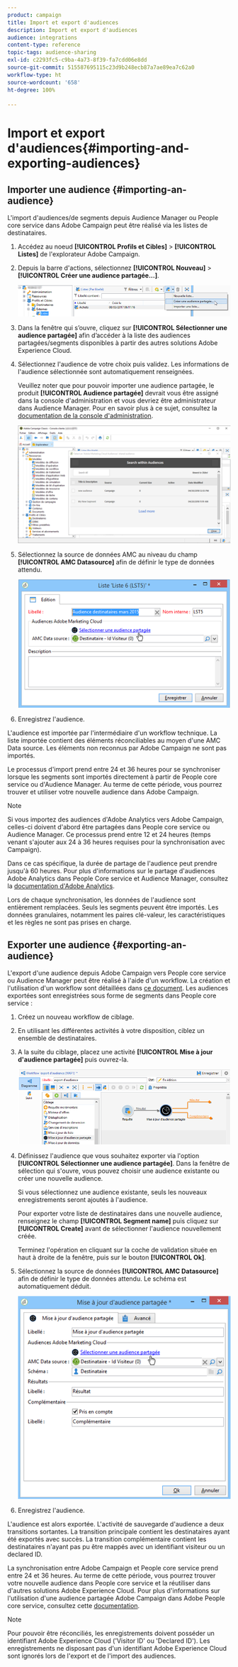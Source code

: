 ```yaml
---
product: campaign
title: Import et export d'audiences
description: Import et export d'audiences
audience: integrations
content-type: reference
topic-tags: audience-sharing
exl-id: c2293fc5-c9ba-4a73-8f39-fa7cdd06e8dd
source-git-commit: 515587695115c23d9b248ecb87a7ae89ea7c62a0
workflow-type: ht
source-wordcount: '658'
ht-degree: 100%

---
```


# Import et export d&#39;audiences{#importing-and-exporting-audiences}

## Importer une audience {#importing-an-audience}

L&#39;import d&#39;audiences/de segments depuis Audience Manager ou People core service dans Adobe Campaign peut être réalisé via les listes de destinataires.

1. Accédez au noeud **[!UICONTROL Profils et Cibles]** > **[!UICONTROL Listes]** de l&#39;explorateur Adobe Campaign.
1. Depuis la barre d&#39;actions, sélectionnez **[!UICONTROL Nouveau]** > **[!UICONTROL Créer une audience partagée...]**.

   ![](assets/aam_import_audience.png)

1. Dans la fenêtre qui s’ouvre, cliquez sur **[!UICONTROL Sélectionner une audience partagée]** afin d’accéder à la liste des audiences partagées/segments disponibles à partir des autres solutions Adobe Experience Cloud.
1. Sélectionnez l&#39;audience de votre choix puis validez. Les informations de l&#39;audience sélectionnée sont automatiquement renseignées.

   Veuillez noter que pour pouvoir importer une audience partagée, le produit **[!UICONTROL Audience partagée]** devrait vous être assigné dans la console d&#39;administration et vous devriez être administrateur dans Audience Manager. Pour en savoir plus à ce sujet, consultez la [documentation de la console d&#39;administration](https://helpx.adobe.com/fr/enterprise/managing/user-guide.html).

   ![](assets/aam_import_audience_3.png)

1. Sélectionnez la source de données AMC au niveau du champ **[!UICONTROL AMC Datasource]** afin de définir le type de données attendu.

   ![](assets/aam_import_audience_2.png)

1. Enregistrez l&#39;audience.

L&#39;audience est importée par l&#39;intermédiaire d&#39;un workflow technique. La liste importée contient des éléments réconciliables au moyen d&#39;une AMC Data source. Les éléments non reconnus par Adobe Campaign ne sont pas importés.

Le processus d&#39;import prend entre 24 et 36 heures pour se synchroniser lorsque les segments sont importés directement à partir de People core service ou d&#39;Audience Manager. Au terme de cette période, vous pourrez trouver et utiliser votre nouvelle audience dans Adobe Campaign.

>[!NOTE]
>
>Si vous importez des audiences d&#39;Adobe Analytics vers Adobe Campaign, celles-ci doivent d&#39;abord être partagées dans People core service ou Audience Manager. Ce processus prend entre 12 et 24 heures (temps venant s&#39;ajouter aux 24 à 36 heures requises pour la synchronisation avec Campaign).
>
>Dans ce cas spécifique, la durée de partage de l&#39;audience peut prendre jusqu&#39;à 60 heures. Pour plus d&#39;informations sur le partage d&#39;audiences Adobe Analytics dans People Core service et Audience Manager, consultez la [documentation d&#39;Adobe Analytics](https://experienceleague.adobe.com/docs/analytics/components/segmentation/segmentation-workflow/seg-publish.html?lang=fr).

Lors de chaque synchronisation, les données de l&#39;audience sont entièrement remplacées. Seuls les segments peuvent être importés. Les données granulaires, notamment les paires clé-valeur, les caractéristiques et les règles ne sont pas prises en charge.

## Exporter une audience {#exporting-an-audience}

L&#39;export d&#39;une audience depuis Adobe Campaign vers People core service ou Audience Manager peut être réalisé à l&#39;aide d&#39;un workflow. La création et l&#39;utilisation d&#39;un workflow sont détaillées dans [ce document](../../workflow/using/building-a-workflow.md). Les audiences exportées sont enregistrées sous forme de segments dans People core service :

1. Créez un nouveau workflow de ciblage.
1. En utilisant les différentes activités à votre disposition, ciblez un ensemble de destinataires.
1. A la suite du ciblage, placez une activité **[!UICONTROL Mise à jour d&#39;audience partagée]** puis ouvrez-la.

   ![](assets/aam_export_example.png)

1. Définissez l&#39;audience que vous souhaitez exporter via l&#39;option **[!UICONTROL Sélectionner une audience partagée]**. Dans la fenêtre de sélection qui s&#39;ouvre, vous pouvez choisir une audience existante ou créer une nouvelle audience.

   Si vous sélectionnez une audience existante, seuls les nouveaux enregistrements seront ajoutés à l&#39;audience.

   Pour exporter votre liste de destinataires dans une nouvelle audience, renseignez le champ **[!UICONTROL Segment name]** puis cliquez sur **[!UICONTROL Create]** avant de sélectionner l&#39;audience nouvellement créée.

   Terminez l&#39;opération en cliquant sur la coche de validation située en haut à droite de la fenêtre, puis sur le bouton **[!UICONTROL Ok]**.

1. Sélectionnez la source de données **[!UICONTROL AMC Datasource]** afin de définir le type de données attendu. Le schéma est automatiquement déduit.

   ![](assets/aam_export_audience_activity.png)

1. Enregistrez l&#39;audience.

L&#39;audience est alors exportée. L&#39;activité de sauvegarde d&#39;audience a deux transitions sortantes. La transition principale contient les destinataires ayant été exportés avec succès. La transition complémentaire contient les destinataires n&#39;ayant pas pu être mappés avec un identifiant visiteur ou un declared ID.

La synchronisation entre Adobe Campaign et People core service prend entre 24 et 36 heures. Au terme de cette période, vous pourrez trouver votre nouvelle audience dans People core service et la réutiliser dans d&#39;autres solutions Adobe Experience Cloud. Pour plus d&#39;informations sur l&#39;utilisation d&#39;une audience partagée Adobe Campaign dans Adobe People core service, consultez cette [documentation](https://experienceleague.adobe.com/docs/core-services/interface/audiences/t-audience-create.html?lang=fr).

>[!NOTE]
>
>Pour pouvoir être réconciliés, les enregistrements doivent posséder un identifiant Adobe Experience Cloud (&#39;Visitor ID&#39; ou &#39;Declared ID&#39;). Les enregistrements ne disposant pas d&#39;un identifiant Adobe Experience Cloud sont ignorés lors de l&#39;export et de l&#39;import des audiences.

